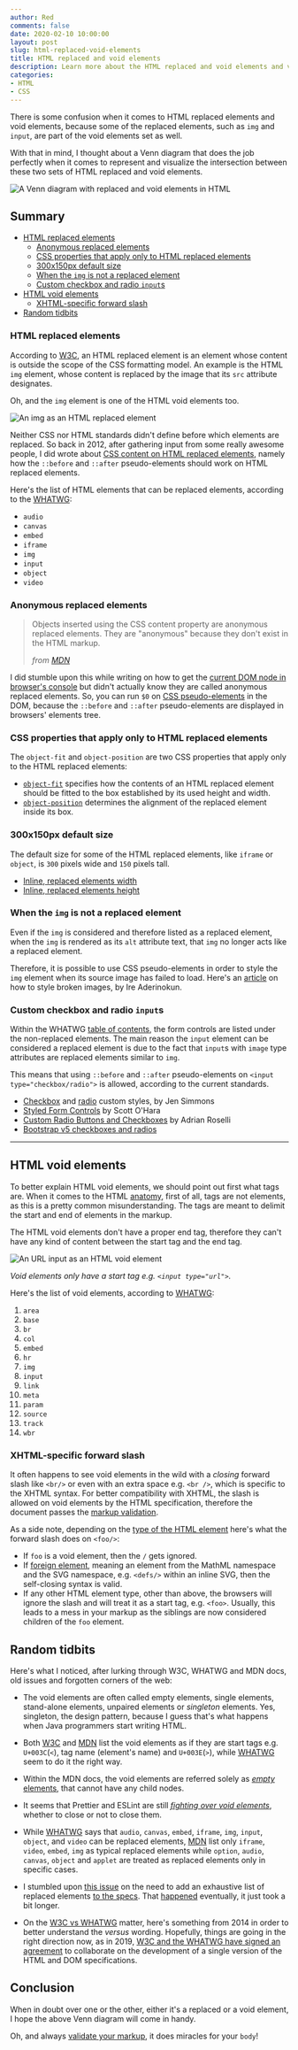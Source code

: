 ```yaml
---
author: Red
comments: false
date: 2020-02-10 10:00:00
layout: post
slug: html-replaced-void-elements
title: HTML replaced and void elements
description: Learn more about the HTML replaced and void elements and visualize the intersection of these two HTML elements sets using a Venn diagram.
categories:
- HTML
- CSS
---
```


There is some confusion when it comes to HTML replaced elements and void elements, because some of the replaced elements, such as `img` and `input`, are part of the void elements set as well.

With that in mind, I thought about a Venn diagram that does the job perfectly when it comes to represent and visualize the intersection between these two sets of HTML replaced and void elements.

![A Venn diagram with replaced and void elements in HTML](/dist/uploads/2020/02/html-replaced-void-elements-venn.png)

<!-- more -->

## Summary
- [HTML replaced elements](#html-replaced-elements)
  - [Anonymous replaced elements](#anonymous-replaced-elements)
  - [CSS properties that apply only to HTML replaced elements](#css-properties-that-apply-only-to-html-replaced-elements)
  - [300x150px default size](#300x150px-default-size)
  - [When the `img` is not a replaced element](#when-the-img-is-not-a-replaced-element)
  - [Custom checkbox and radio `input`s](#custom-checkbox-and-radio-inputs)
- [HTML void elements](#html-void-elements)
  - [XHTML-specific forward slash](#xhtml-specific-forward-slash)
- [Random tidbits](#random-tidbits)

### HTML replaced elements

According to [W3C](https://drafts.csswg.org/css-display/#replaced-element), an HTML replaced element is an element whose content is outside the scope of the CSS formatting model. An example is the HTML `img` element, whose content is replaced by the image that its `src` attribute designates.

Oh, and the `img` element is one of the HTML void elements too.

![An img as an HTML replaced element](/dist/uploads/2020/02/html-img-replaced-element.png)

Neither CSS nor HTML standards didn't define before which elements are replaced. So back in 2012, after gathering input from some really awesome people, I did wrote about [CSS content on HTML replaced elements](/css-generated-content-replaced-elements/), namely how the `::before` and `::after` pseudo-elements should work on HTML replaced elements.

Here's the list of HTML elements that can be replaced elements, according to the [WHATWG](https://html.spec.whatwg.org/multipage/rendering.html#replaced-elements):

- `audio`
- `canvas`
- `embed`
- `iframe`
- `img`
- `input`
- `object`
- `video`

### Anonymous replaced elements

> Objects inserted using the CSS content property are anonymous replaced elements. They are "anonymous" because they don't exist in the HTML markup.
>
> *from [MDN](https://developer.mozilla.org/en-US/docs/Web/CSS/Replaced_element)*

I did stumble upon this while writing on how to get the [current DOM node in browser's console](/current-dom-node-console/#0-on-css-pseudo-elements-in-the-dom) but didn't actually know they are called anonymous replaced elements. So, you can run `$0` on [CSS pseudo-elements](/before-after-pseudo-elements/) in the DOM, because the `::before` and `::after` pseudo-elements are displayed in browsers' elements tree.

### CSS properties that apply only to HTML replaced elements

The `object-fit` and `object-position` are two CSS properties that apply only to the HTML replaced elements:

- [`object-fit`](https://developer.mozilla.org/en-US/docs/Web/CSS/object-fit) specifies how the contents of an HTML replaced element should be fitted to the box established by its used height and width.
- [`object-position`](https://developer.mozilla.org/en-US/docs/Web/CSS/object-position) determines the alignment of the replaced element inside its box.

### 300x150px default size

The default size for some of the HTML replaced elements, like `iframe` or `object`, is `300` pixels wide and `150` pixels tall.

- [Inline, replaced elements width](https://www.w3.org/TR/CSS22/visudet.html#inline-replaced-width)
- [Inline, replaced elements height](https://www.w3.org/TR/CSS22/visudet.html#inline-replaced-height)

### When the `img` is not a replaced element

Even if the `img` is considered and therefore listed as a replaced element, when the `img` is rendered as its `alt` attribute text, that `img` no longer acts like a replaced element.

Therefore, it is possible to use CSS pseudo-elements in order to style the `img` element when its source image has failed to load. Here's an [article](https://bitsofco.de/styling-broken-images/) on how to style broken images, by Ire Aderinokun.

### Custom checkbox and radio `input`s

Within the WHATWG [table of contents](https://html.spec.whatwg.org/), the form controls are listed under the non-replaced elements. The main reason the `input` element can be considered a replaced element is due to the fact that `input`s with `image` type attributes are replaced elements similar to `img`.

This means that using `::before` and `::after` pseudo-elements on `<input type="checkbox/radio">` is allowed, according to the current standards.

- [Checkbox](https://codepen.io/jensimmons/pen/KKPzxJa) and [radio](https://codepen.io/jensimmons/pen/JjPXeqN) custom styles, by Jen Simmons
- [Styled Form Controls](https://scottaohara.github.io/a11y_styled_form_controls/) by Scott O'Hara
- [Custom Radio Buttons and Checkboxes](https://adrianroselli.com/2017/05/under-engineered-custom-radio-buttons-and-checkboxen.html) by Adrian Roselli
- [Bootstrap v5 checkboxes and radios](https://twbs-bootstrap.netlify.com/docs/4.3/forms/checks/)

---

## HTML void elements

To better explain HTML void elements, we should point out first what tags are. When it comes to the HTML [anatomy](/things-you-should-know-about-css-anatomy/), first of all, tags are not elements, as this is a pretty common misunderstanding. The tags are meant to delimit the start and end of elements in the markup.

The HTML void elements don't have a proper end tag, therefore they can't have any kind of content between the start tag and the end tag.

![An URL input as an HTML void element](/dist/uploads/2020/02/html-input-void-element.png)

*Void elements only have a start tag e.g. `<input type="url">`.*

Here's the list of void elements, according to [WHATWG](https://html.spec.whatwg.org/multipage/syntax.html#elements-2):

1. `area`
2. `base`
3. `br`
4. `col`
5. `embed`
6. `hr`
7. `img`
8. `input`
9. `link`
10. `meta`
11. `param`
12. `source`
13. `track`
14. `wbr`

### XHTML-specific forward slash

It often happens to see void elements in the wild with a *closing* forward slash like `<br/>` or even with an extra space e.g. `<br />`, which is specific to the XHTML syntax. For better compatibility with XHTML, the slash is allowed on void elements by the HTML specification, therefore the document passes the [markup validation](https://validator.w3.org/).

As a side note, depending on the [type of the HTML element](https://html.spec.whatwg.org/multipage/syntax.html#elements-2) here's what the forward slash does on `<foo/>`:

- If `foo` is a void element, then the `/` gets ignored.
- If [foreign element](https://html.spec.whatwg.org/multipage/syntax.html#foreign-elements), meaning an element from the MathML namespace and the SVG namespace, e.g. `<defs/>` within an inline SVG, then the self-closing syntax is valid.
- If any other HTML element type, other than above, the browsers will ignore the slash and will treat it as a start tag, e.g. `<foo>`. Usually, this leads to a mess in your markup as the siblings are now considered children of the `foo` element.

## Random tidbits

Here's what I noticed, after lurking through W3C, WHATWG and MDN docs, old issues and forgotten corners of the web:

- The void elements are often called empty elements, single elements, stand-alone elements, unpaired elements or *singleton* elements. Yes, singleton, the design pattern, because I guess that's what happens when Java programmers start writing HTML.

- Both [W3C](https://www.w3.org/TR/html52/syntax.html#void-elements) and [MDN](https://developer.mozilla.org/en-US/docs/Glossary/Empty_element) list the void elements as if they are start tags e.g. `U+003C`(`<`), tag name (element's name) and `U+003E`(`>`), while [WHATWG](https://html.spec.whatwg.org/multipage/syntax.html#void-elements) seem to do it the right way.

- Within the MDN docs, the void elements are referred solely as [*empty* elements](https://developer.mozilla.org/en-US/docs/Glossary/Empty_element), that cannot have any child nodes.

- It seems that Prettier and ESLint are still [*fighting over void elements*](https://github.com/prettier/prettier/issues/5246#issuecomment-565585320), whether to close or not to close them.

- While [WHATWG](https://html.spec.whatwg.org/multipage/rendering.html#replaced-elements) says that `audio`, `canvas`, `embed`, `iframe`, `img`, `input`, `object`, and `video` can be replaced elements, [MDN](https://developer.mozilla.org/en-US/docs/Web/CSS/Replaced_element) list only `iframe`, `video`, `embed`, `img` as typical replaced elements while `option`, `audio`, `canvas`, `object` and `applet` are treated as replaced elements only in specific cases.

- I stumbled upon [this issue](https://www.w3.org/Bugs/Public/show_bug.cgi?id=28904) on the need to add an exhaustive list of replaced elements [to the specs](https://html.spec.whatwg.org/multipage/rendering.html#replaced-elements). That [happened](https://github.com/whatwg/html/pull/2857) eventually, it just took a bit longer.

- On the [W3C vs WHATWG](https://lists.w3.org/Archives/Public/www-archive/2014Apr/0034.html) matter, here's something from 2014 in order to better understand the *versus* wording. Hopefully, things are going in the right direction now, as in 2019, [W3C and the WHATWG have signed an agreement](https://www.w3.org/blog/2019/05/w3c-and-whatwg-to-work-together-to-advance-the-open-web-platform/) to collaborate on the development of a single version of the HTML and DOM specifications.

## Conclusion

When in doubt over one or the other, either it's a replaced or a void element, I hope the above Venn diagram will come in handy.

Oh, and always [validate your markup](https://validator.w3.org/nu/), it does miracles for your `body`!